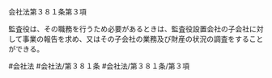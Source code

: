 会社法第３８１条第３項

監査役は、その職務を行うため必要があるときは、監査役設置会社の子会社に対して事業の報告を求め、又はその子会社の業務及び財産の状況の調査をすることができる。

#会社法
#会社法/第３８１条
#会社法/第３８１条/第３項
